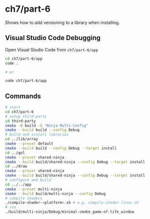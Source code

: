 # ch7/part-6

Shows how to add versioning to a library when installing.

## Visual Studio Code Debugging

Open Visual Studio Code from `ch7/part-6/app`

```bash
cd ch7/part-6/app
code .

# or

code ch7/part-6/app
```

## Commands

```bash
# start
cd ch7/part-6
# setup third-party
cd third-party
cmake -B build -G "Ninja Multi-Config"
cmake --build build --config Debug
# build and install libraries
cd ../lib/array
cmake --preset default
cmake --build build --config Debug --target install
cd ../gol
cmake --preset shared-ninja
cmake --build build/shared-ninja --config Debug --target install
cd ../draw
cmake --preset shared-ninja
cmake --build build/shared-ninja --config Debug --target install
# configure and build
cd ../../app
cmake --preset multi-ninja
cmake --build build/multi-ninja --config Debug
# compile shaders
./compile-shader-<platform>.sh # e.g. compile-shader-linux.sh
# run
./build/multi-ninja/Debug/minimal-cmake_game-of-life_window
```
